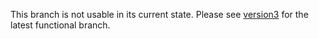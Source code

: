 This branch is not usable in its current state. Please see [version3](https://github.com/libbitcoin/libbitcoin-client/tree/version3) for the latest functional branch.
